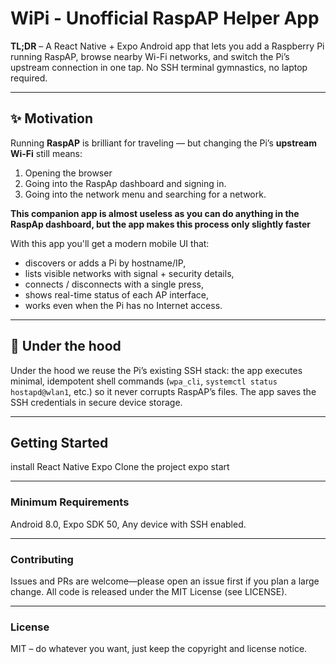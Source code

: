 # WiPi - Unofficial RaspAP Helper App

**TL;DR** – A React Native + Expo Android app that lets you add a Raspberry Pi running RaspAP, browse nearby Wi-Fi networks, and switch the Pi’s upstream connection in one tap. No SSH terminal gymnastics, no laptop required.

---

## ✨ Motivation
Running **RaspAP** is brilliant for traveling — but changing the Pi’s **upstream Wi-Fi** still means:
1. Opening the browser
2. Going into the RaspAp dashboard and signing in.
3. Going into the network menu and searching for a network.

**This companion app is almost useless as you can do anything in the RaspAp dashboard, but the app makes this process only slightly faster** 

With this app you'll get a modern mobile UI that:

* discovers or adds a Pi by hostname/IP,
* lists visible networks with signal + security details,
* connects / disconnects with a single press,
* shows real-time status of each AP interface,
* works even when the Pi has no Internet access.

---

## 🚀 Under the hood
Under the hood we reuse the Pi’s existing SSH stack: the app executes minimal, idempotent shell commands (`wpa_cli`, `systemctl status hostapd@wlan1`, etc.) so it never corrupts RaspAP’s files.
The app saves the SSH credentials in secure device storage.

---

## Getting Started
install React Native Expo
Clone the project 
expo start

---
### Minimum Requirements
Android 8.0, Expo SDK 50, Any device with SSH enabled.

---
### Contributing
Issues and PRs are welcome—please open an issue first if you plan a large change.
All code is released under the MIT License (see LICENSE).

---
### License
MIT – do whatever you want, just keep the copyright and license notice.